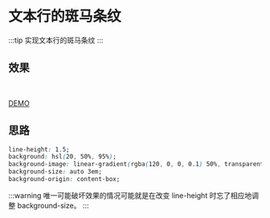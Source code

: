 # 文本行的斑马条纹

:::tip
实现文本行的斑马条纹
:::

## 效果

<br>
<types-3></types-3>

[DEMO](http://dabblet.com/gist/cf30f5d442533b32600d)

## 思路

```css
line-height: 1.5;
background: hsl(20, 50%, 95%);
background-image: linear-gradient(rgba(120, 0, 0, 0.1) 50%, transparent 0);
background-size: auto 3em;
background-origin: content-box;
```

:::warning
唯一可能破坏效果的情况可能就是在改变 line-height 时忘了相应地调整 background-size。
:::
